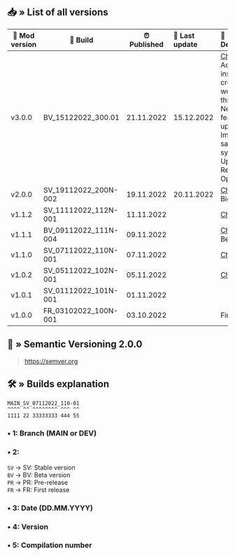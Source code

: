 ## 📥 » List of all versions
| 🔧 Mod version | 📝 Build             | ⏰ Published | 🎊 Last update | 📃 Description                                                                                                                                                                                                                          | 
|----------------|----------------------|-------------|:---------------|:----------------------------------------------------------------------------------------------------------------------------------------------------------------------------------------------------------------------------------------|
| v3.0.0         | BV_15122022_300.01   | 21.11.2022  | 15.12.2022     | [Changes](https://github.com/sefinek24/Genshin-Impact-ReShade/compare/v2.0.0...v3.0.0) • Added installer and created new website for this mod. New app features and updated UI. Improved safety system. Upgraded ReShade. Optimization. |
| v2.0.0         | SV_19112022_200N-002 | 19.11.2022  | 20.11.2022     | [Changes](https://github.com/sefinek24/Genshin-Impact-ReShade/compare/v1.1.2...v2.0.0) • Big update.                                                                                                                                    |
| v1.1.2         | SV_11112022_112N-001 | 11.11.2022  |                | [Changes](https://github.com/sefinek24/Genshin-Impact-ReShade/compare/v1.1.1...v1.1.2)                                                                                                                                                  |
| v1.1.1         | BV_09112022_111N-004 | 09.11.2022  |                | [Changes](https://github.com/sefinek24/Genshin-Impact-ReShade/compare/v1.1.0...v1.1.1) • Beta release.                                                                                                                                  |
| v1.1.0         | SV_07112022_110N-001 | 07.11.2022  |                | [Changes](https://github.com/sefinek24/Genshin-Impact-ReShade/compare/v1.0.2...v1.1.0)                                                                                                                                                  |
| v1.0.2         | SV_05112022_102N-001 | 05.11.2022  |                | [Changes](https://github.com/sefinek24/Genshin-Impact-ReShade/compare/v1.0.1...v1.0.2)                                                                                                                                                  |
| v1.0.1         | SV_01112022_101N-001 | 01.11.2022  |                |                                                                                                                                                                                                                                         |
| v1.0.0         | FR_03102022_100N-001 | 03.10.2022  |                | First release.                                                                                                                                                                                                                          |

## 📝 » Semantic Versioning 2.0.0
> https://semver.org

## 🛠️ » Builds explanation
```
MAIN_SV_07112022_110-01
^^^^ ^^ ^^^^^^^^ ^^^ ^^  
1111 22 33333333 444 55
```
### • 1: Branch (MAIN or DEV)
### • 2:
`SV` -> SV: Stable version  
`BV` -> BV: Beta version  
`PR` -> PR: Pre-release  
`FR` -> FR: First release
### • 3: Date (DD.MM.YYYY)
### • 4: Version
### • 5: Compilation number